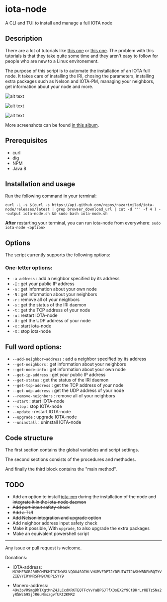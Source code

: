 # iota-node
A CLI and TUI to install and manage a full IOTA node

## Description

There are a lot of tutorials like [this one](https://www.simform.com/iota-iiot-tutorial-part-2/) or [this one](https://forum.helloiota.com/2424/Setting-up-a-VPS-IOTA-Full-Node-from-scratch). The problem with this tutorials is that they take quite some time and they aren't easy to follow for people who are new to a Linux environement.

The purpose of this script is to automate the installation of an IOTA full node. It takes care of installing the IRI, chosing the parameters, installing extra packages such as Nelson and IOTA-PM, managing your neighbors, get information about your node and more.

![alt text](https://i.imgur.com/6x2DXxd.png "Welcome screen")

![alt text](https://i.imgur.com/LG8cWSV.png "Installation of extra packages")

![alt text](https://i.imgur.com/YcNO8n3.png "IOTA-node menu")

More screenshots can be found [in this album](https://imgur.com/a/mWuWC).


## Prerequisites

* curl 
* dig
* NPM
* Java 8

## Installation and usage

Run the following command in your terminal: 

`curl -L -s $(curl -s https://api.github.com/repos/nazarimilad/iota-node/releases/latest | grep browser_download_url | cut -d '"' -f 4 ) --output iota-node.sh && sudo bash iota-node.sh`

**After** restarting your terminal, you can run iota-node from everywhere: `sudo iota-node <option>`

## Options
The script currently supports the following options:

### One-letter options:

* `-a address` : add a neighbor specified by its address
* `-I` : get your public IP address
* `-n` : get information about your own node
* `-N` : get information about your neighbors
* `-r` : remove all of your neighbors
* `-s` : get the status of the IRI daemon
* `-t` : get the TCP address of your node
* `-u` : restart IOTA-node
* `-U` : get the UDP address of your node
* `-x` : start iota-node
* `-X` : stop iota-node

## Full word options:

* `--add-neighbor=address` : add a neighbor specified by its address 
* `--get-neighbors` : get information about your neighbors
* `--get-node-info` : get information about your own node
* `--get-ip-address` : get your public IP address
* `--get-status` : get the status of the IRI daemon
* `--get-tcp-address` : get the TCP address of your node
* `--get-udp-address` : get the UDP address of your node
* `--remove-neighbors` : remove all of your neighbors
* `--start` : start IOTA-node
* `--stop` : stop IOTA-node
* `--update` : restart IOTA-node
* `--upgrade` : upgrade IOTA-node
* `--uninstall` : uninstall IOTA-node

## Code structure 

The first section contains the global variables and script settings.

The second sections consists of the procedures and methodes.

And finally the third block contains the "main method".

## TODO

* ~~Add an option to install [iota-pm](https://github.com/akashgoswami/ipm) during the installation of the node and integrate it in the iota-node daemon~~
* ~~Add port input safety check~~
* ~~Add a TUI~~
* ~~Add Nelson integration and upgrade option~~
* Add neighbor address input safety check
* Make it possible, With `upgrade`, to also upgrade the extra packages
* Make an equivalent powershell script

---

Any issue or pull request is welcome.

Donations: 

* IOTA-address: `MCVMFBGRJRHMOMFKMTJCIKWSLVQOUASOIHLVHXMVFDPTJYDPUTWITJASHWBDFNRQTYVZIEVYIRYMRSFM9CVDPLSYY9`

* Monero-address: `49y3pVR9mgDhTXgtMnZ4JLCcdKRKTEQTFcVvYaBPGJTfX3sEX2Y9CtBHrLrUBTzSNa2yRSWz69SjJR6uNmszgvfURt2KMR2`
